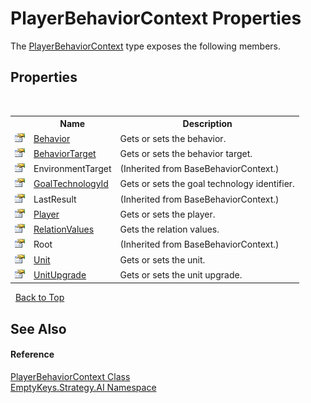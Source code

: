 # PlayerBehaviorContext Properties
 

The <a href="T_EmptyKeys_Strategy_AI_PlayerBehaviorContext">PlayerBehaviorContext</a> type exposes the following members.


## Properties
&nbsp;<table><tr><th></th><th>Name</th><th>Description</th></tr><tr><td>![Public property](media/pubproperty.gif "Public property")</td><td><a href="P_EmptyKeys_Strategy_AI_PlayerBehaviorContext_Behavior">Behavior</a></td><td>
Gets or sets the behavior.</td></tr><tr><td>![Public property](media/pubproperty.gif "Public property")</td><td><a href="P_EmptyKeys_Strategy_AI_PlayerBehaviorContext_BehaviorTarget">BehaviorTarget</a></td><td>
Gets or sets the behavior target.</td></tr><tr><td>![Public property](media/pubproperty.gif "Public property")</td><td>EnvironmentTarget</td><td> (Inherited from BaseBehaviorContext.)</td></tr><tr><td>![Public property](media/pubproperty.gif "Public property")</td><td><a href="P_EmptyKeys_Strategy_AI_PlayerBehaviorContext_GoalTechnologyId">GoalTechnologyId</a></td><td>
Gets or sets the goal technology identifier.</td></tr><tr><td>![Public property](media/pubproperty.gif "Public property")</td><td>LastResult</td><td> (Inherited from BaseBehaviorContext.)</td></tr><tr><td>![Public property](media/pubproperty.gif "Public property")</td><td><a href="P_EmptyKeys_Strategy_AI_PlayerBehaviorContext_Player">Player</a></td><td>
Gets or sets the player.</td></tr><tr><td>![Public property](media/pubproperty.gif "Public property")</td><td><a href="P_EmptyKeys_Strategy_AI_PlayerBehaviorContext_RelationValues">RelationValues</a></td><td>
Gets the relation values.</td></tr><tr><td>![Public property](media/pubproperty.gif "Public property")</td><td>Root</td><td> (Inherited from BaseBehaviorContext.)</td></tr><tr><td>![Public property](media/pubproperty.gif "Public property")</td><td><a href="P_EmptyKeys_Strategy_AI_PlayerBehaviorContext_Unit">Unit</a></td><td>
Gets or sets the unit.</td></tr><tr><td>![Public property](media/pubproperty.gif "Public property")</td><td><a href="P_EmptyKeys_Strategy_AI_PlayerBehaviorContext_UnitUpgrade">UnitUpgrade</a></td><td>
Gets or sets the unit upgrade.</td></tr></table>&nbsp;
<a href="#playerbehaviorcontext-properties">Back to Top</a>

## See Also


#### Reference
<a href="T_EmptyKeys_Strategy_AI_PlayerBehaviorContext">PlayerBehaviorContext Class</a><br /><a href="N_EmptyKeys_Strategy_AI">EmptyKeys.Strategy.AI Namespace</a><br />